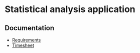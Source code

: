# Statistical analysis application

## Documentation

* [Requirements](https://raw.githubusercontent.com/toppyy/ot-harjoitustyo/master/documentation/Requirements.md)
* [Timesheet](https://raw.githubusercontent.com/toppyy/ot-harjoitustyo/master/documentation/Timesheet.md)

